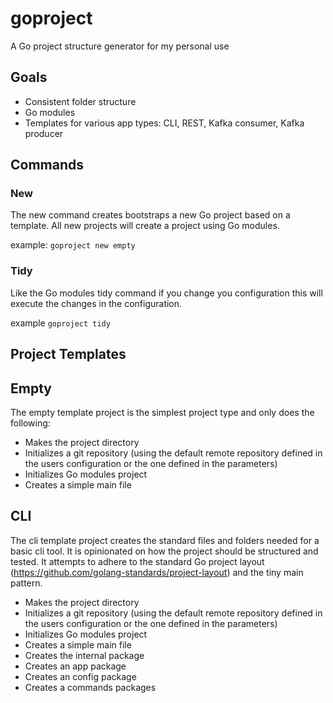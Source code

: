 # goproject
A Go project structure generator for my personal use

## Goals
* Consistent folder structure
* Go modules
* Templates for various app types: CLI, REST, Kafka consumer, Kafka producer

## Commands

### New
The new command creates bootstraps a new Go project based on a template. 
All new projects will create a project using Go modules.

example: `goproject new empty`

### Tidy

Like the Go modules tidy command if you change you configuration this will execute the changes in the configuration.

example `goproject tidy`

## Project Templates

## Empty

The empty template project is the simplest project type and only does the following:
* Makes the project directory
* Initializes a git repository (using the default remote repository defined in the users configuration or the one defined in the parameters)
* Initializes Go modules project
* Creates a simple main file

## CLI

The cli template project creates the standard files and folders needed for a basic cli tool. It is opinionated on how the project should be structured and tested. It attempts to adhere to the standard Go project layout (https://github.com/golang-standards/project-layout) and the tiny main pattern.
* Makes the project directory
* Initializes a git repository (using the default remote repository defined in the users configuration or the one defined in the parameters)
* Initializes Go modules project
* Creates a simple main file
* Creates the internal package
* Creates an app package
* Creates an config package
* Creates a commands packages
